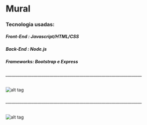 #                                                      Mural
     
###                  Tecnologia usadas:
   #####                      Front-End : Javascript/HTML/CSS
   #####                      Back-End : Node.js
   #####                      Frameworks: Bootstrap e Express
   
###### ____________________________________________________________________ 
      
![alt tag](https://github.com/developerWelligton/Mural-simples-front-e-back/blob/main/img/1.png)

                                                                       
###### ____________________________________________________________________ 

![alt tag](https://github.com/developerWelligton/Mural-simples-front-e-back/blob/main/img/2.png)

 
